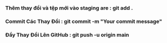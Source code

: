 ### Thêm thay đổi và tệp mới vào staging are : git add .
### Commit Các Thay Đổi : git commit -m "Your commit message"
### Đẩy Thay Đổi Lên GitHub : git push -u origin main
